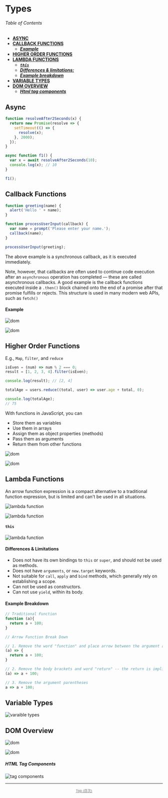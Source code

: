

# Types


<a name="table-of-contents"/>

###### Table of Contents

- [**ASYNC**](#async)
- [**CALLBACK FUNCTIONS**](#callback-functions)
  - [***Example***](#example)
- [**HIGHER ORDER FUNCTIONS**](#higher-order-functions)
- [**LAMBDA FUNCTIONS**](#lambda-functions)
  - [***`this`***](#this)
  - [***Differences & limitations:***](#differences-&-limitations)
  - [***Example breakdown***](#example-breakdown)
- [**VARIABLE TYPES**](#variable-types)
- [**DOM OVERVIEW**](#dom-overview)
  - [***Html tag components***](#html-tag-components)



<a name="async"/>

## Async



```javascript
function resolveAfter2Seconds(x) {
  return new Promise(resolve => {
    setTimeout(() => {
      resolve(x);
    }, 2000);
  });
}

async function f1() {
  var x = await resolveAfter2Seconds(10);
  console.log(x); // 10
}

f1();
```


<a name="callback-functions"/>

## Callback Functions


```javascript
function greeting(name) {
  alert('Hello ' + name);
}

function processUserInput(callback) {
  var name = prompt('Please enter your name.');
  callback(name);
}

processUserInput(greeting);
```

The above example is a synchronous callback, as it is executed immediately.

Note, however, that callbacks are often used to continue code execution after an `asynchronous` operation has completed — these are called asynchronous callbacks. A good example is the callback functions executed inside a `.then()` block chained onto the end of a promise after that promise fulfills or rejects. This structure is used in many modern web APIs, such as `fetch()`


<a name="example"/>

#### Example

![dom](info-pics/fs-read-callback.png)

![dom](info-pics/fs-read-callback2.png)


<a name="higher-order-functions"/>

## Higher Order Functions

E.g., `Map`, `filter`, and `reduce`


```javascript
isEven = (num) => num % 2 === 0;
result = [1, 2, 3, 4].filter(isEven);

console.log(result); // [2, 4]
```

```javascript
totalAge = users.reduce((total, user) => user.age + total, 0);

console.log(totalAge);
// 75
```

With functions in JavaScript, you can

- Store them as variables
- Use them in arrays
- Assign them as object properties (methods)
- Pass them as arguments
- Return them from other functions


![dom](info-pics/higher-order-js-func.png)

![dom](info-pics/higher-order-js-func02.png)

<a name="lambda-functions"/>

## Lambda Functions


An arrow function expression is a compact alternative to a traditional function expression, but is limited and can't be used in all situations.


![lambda function](info-pics/js-lambda-1.png)

![lambda function](info-pics/js-lambda-2.png)

<a name="this"/>

#### `this`

![lambda function](info-pics/js-lambda-3.png)

<a name="differences-&-limitations:"/>

#### Differences & Limitations

- Does not have its own bindings to `this` or `super`, and should not be used as methods.
- Does not have `arguments`, or `new.target` keywords.
- Not suitable for `call`, `apply` and `bind` methods, which generally rely on establishing a scope.
- Can not be used as constructors.
- Can not use `yield`, within its body.

<a name="example-breakdown"/>

#### Example Breakdown

```javascript
// Traditional Function
function (a){
  return a + 100;
}

// Arrow Function Break Down

// 1. Remove the word "function" and place arrow between the argument and opening body bracket
(a) => {
  return a + 100;
}

// 2. Remove the body brackets and word "return" -- the return is implied.
(a) => a + 100;

// 3. Remove the argument parentheses
a => a + 100;
```

<a name="variable-types"/>

## Variable Types

![varaible types](info-pics/js-variables01.png)


<a name="dom-overview"/>

## DOM Overview

![dom](info-pics/dom01.png)

![dom](info-pics/dom02.png)

<a name="html-tag-components"/>

##### HTML Tag Components

![tag components](info-pics/html-tag.png)




-----------------------------

<div align="center" style="font-size: 11px; margin: 0; opacity:.6"><a href="#table-of-contents">Top (目次)</a></div>

